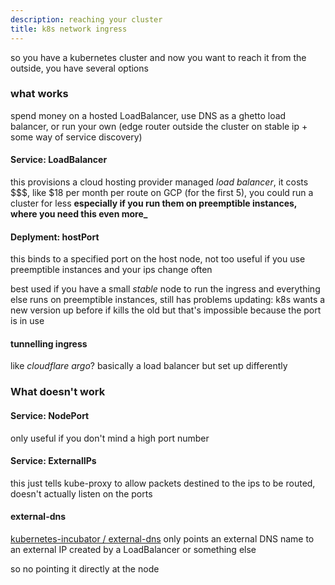 ```yaml
---
description: reaching your cluster
title: k8s network ingress
---
```

so you have a kubernetes cluster and now you want to reach it from the outside,
you have several options

### what works

spend money on a hosted LoadBalancer,
use DNS as a ghetto load balancer,
or run your own (edge router outside the cluster on stable ip + some way of service discovery)

#### Service: LoadBalancer

this provisions a cloud hosting provider managed _load balancer_,
it costs \$\$$,
like $18 per month per route on GCP (for the first 5),
you could run a cluster for less
**especially if you run them on preemptible instances, where you need this even more\_**

#### Deplyment: hostPort

this binds to a specified port on the host node,
not too useful if you use preemptible instances and your ips change often

best used if you have a small _stable_ node to run the ingress
and everything else runs on preemptible instances,
still has problems updating:
k8s wants a new version up before if kills the old
but that's impossible because the port is in use

#### tunnelling ingress

like _cloudflare argo_?
basically a load balancer but set up differently

### What doesn't work

#### Service: NodePort

only useful if you don't mind a high port number

#### Service: ExternalIPs

this just tells kube-proxy to allow packets destined to the ips to be routed,
doesn't actually listen on the ports

#### external-dns

[kubernetes-incubator / external-dns](https://github.com/kubernetes-incubator/external-dns)
only points an external DNS name to an external IP created by a LoadBalancer or something else

so no pointing it directly at the node